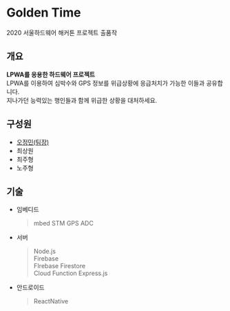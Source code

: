 # Golden Time

2020 서울하드웨어 해커톤 프로젝트 출품작  

## 개요
**LPWA를 응용한 하드웨어 프로젝트**  
LPWA를 이용하여 심박수와 GPS 정보를 위급상황에 응급처치가 가능한 이들과 공유합니다.  
지나가던 능력있는 행인들과 함께 위급한 상황을 대처하세요.  

## 구성원
- [오정민(팀장)](https://github.com/owjs3901/)
- 최상원
- 최주형
- 노주형

## 기술

- 임베디드
  > mbed
  > STM
  > GPS
  > ADC
- 서버
  > Node.js  
  > Firebase  
  > FIrebase Firestore  
  > Cloud Function
  > Express.js
- 안드로이드
  > ReactNative
